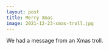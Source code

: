 ```yaml
---
layout: post
title: Merry Xmas
image: 2021-12-23-xmas-troll.jpg
---
```


We had a message from an Xmas troll.



